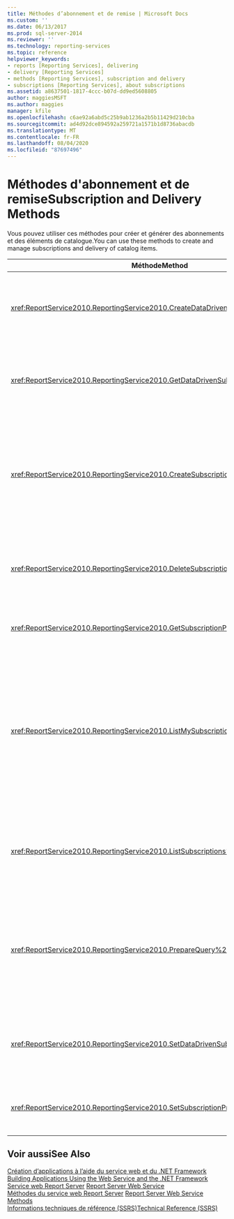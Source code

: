 ```yaml
---
title: Méthodes d’abonnement et de remise | Microsoft Docs
ms.custom: ''
ms.date: 06/13/2017
ms.prod: sql-server-2014
ms.reviewer: ''
ms.technology: reporting-services
ms.topic: reference
helpviewer_keywords:
- reports [Reporting Services], delivering
- delivery [Reporting Services]
- methods [Reporting Services], subscription and delivery
- subscriptions [Reporting Services], about subscriptions
ms.assetid: a8637501-1817-4ccc-b07d-dd9ed5608805
author: maggiesMSFT
ms.author: maggies
manager: kfile
ms.openlocfilehash: c6ae92a6abd5c25b9ab1236a2b5b11429d210cba
ms.sourcegitcommit: ad4d92dce894592a259721a1571b1d8736abacdb
ms.translationtype: MT
ms.contentlocale: fr-FR
ms.lasthandoff: 08/04/2020
ms.locfileid: "87697496"
---
```

# <a name="subscription-and-delivery-methods"></a><span data-ttu-id="bdc0b-102">Méthodes d'abonnement et de remise</span><span class="sxs-lookup"><span data-stu-id="bdc0b-102">Subscription and Delivery Methods</span></span>
  <span data-ttu-id="bdc0b-103">Vous pouvez utiliser ces méthodes pour créer et générer des abonnements et des éléments de catalogue.</span><span class="sxs-lookup"><span data-stu-id="bdc0b-103">You can use these methods to create and manage subscriptions and delivery of catalog items.</span></span>  
  
|<span data-ttu-id="bdc0b-104">Méthode</span><span class="sxs-lookup"><span data-stu-id="bdc0b-104">Method</span></span>|<span data-ttu-id="bdc0b-105">Action</span><span class="sxs-lookup"><span data-stu-id="bdc0b-105">Action</span></span>|  
|------------|------------|  
|<xref:ReportService2010.ReportingService2010.CreateDataDrivenSubscription%2A>|<span data-ttu-id="bdc0b-106">Crée un abonnement piloté par les données pour un élément spécifié.</span><span class="sxs-lookup"><span data-stu-id="bdc0b-106">Creates a data-driven subscription for a specified item.</span></span>|  
|<xref:ReportService2010.ReportingService2010.GetDataDrivenSubscriptionProperties%2A>|<span data-ttu-id="bdc0b-107">Retourne les propriétés pour un abonnement piloté par les données.</span><span class="sxs-lookup"><span data-stu-id="bdc0b-107">Returns the properties for a data-driven subscription.</span></span>|  
|<xref:ReportService2010.ReportingService2010.CreateSubscription%2A>|<span data-ttu-id="bdc0b-108">Crée un abonnement pour l'élément spécifié dans la base de données du serveur de rapports ou la bibliothèque SharePoint.</span><span class="sxs-lookup"><span data-stu-id="bdc0b-108">Creates a subscription for the specified item in the report server database or SharePoint library.</span></span>|  
|<xref:ReportService2010.ReportingService2010.DeleteSubscription%2A>|<span data-ttu-id="bdc0b-109">Supprime un abonnement dans la base de données du serveur de rapports.</span><span class="sxs-lookup"><span data-stu-id="bdc0b-109">Deletes a subscription from the report server database.</span></span>|  
|<xref:ReportService2010.ReportingService2010.GetSubscriptionProperties%2A>|<span data-ttu-id="bdc0b-110">Retourne les propriétés d'un abonnement.</span><span class="sxs-lookup"><span data-stu-id="bdc0b-110">Returns the properties of a subscription.</span></span>|  
|<xref:ReportService2010.ReportingService2010.ListMySubscriptions%2A>|<span data-ttu-id="bdc0b-111">Récupère une liste d'abonnements créés par l'utilisateur actuel du serveur de rapports ou du site SharePoint pour l'élément de catalogue donné.</span><span class="sxs-lookup"><span data-stu-id="bdc0b-111">Retrieves a list of subscriptions that have been created by the current user of the report server or SharePoint site for the given catalog item.</span></span>|  
|<xref:ReportService2010.ReportingService2010.ListSubscriptions%2A>|<span data-ttu-id="bdc0b-112">Récupère une liste des abonnements créés pour un élément donné.</span><span class="sxs-lookup"><span data-stu-id="bdc0b-112">Retrieves a list of subscriptions that have been created for a given item.</span></span>|  
|<xref:ReportService2010.ReportingService2010.PrepareQuery%2A>|<span data-ttu-id="bdc0b-113">Retourne un jeu de données qui contient les champs extraits par la requête de remise pour un abonnement piloté par les données.</span><span class="sxs-lookup"><span data-stu-id="bdc0b-113">Returns a data set containing the fields retrieved by the delivery query for a data-driven subscription.</span></span>|  
|<xref:ReportService2010.ReportingService2010.SetDataDrivenSubscriptionProperties%2A>|<span data-ttu-id="bdc0b-114">Définit les valeurs de propriétés d'un abonnement piloté par les données.</span><span class="sxs-lookup"><span data-stu-id="bdc0b-114">Sets the values of properties of a data-driven subscription.</span></span>|  
|<xref:ReportService2010.ReportingService2010.SetSubscriptionProperties%2A>|<span data-ttu-id="bdc0b-115">Définit les valeurs de propriétés d'un abonnement.</span><span class="sxs-lookup"><span data-stu-id="bdc0b-115">Sets the values of properties of a subscription.</span></span>|  
  
## <a name="see-also"></a><span data-ttu-id="bdc0b-116">Voir aussi</span><span class="sxs-lookup"><span data-stu-id="bdc0b-116">See Also</span></span>  
 <span data-ttu-id="bdc0b-117">[Création d’applications à l’aide du service web et du .NET Framework](../net-framework/building-applications-using-the-web-service-and-the-net-framework.md) </span><span class="sxs-lookup"><span data-stu-id="bdc0b-117">[Building Applications Using the Web Service and the .NET Framework](../net-framework/building-applications-using-the-web-service-and-the-net-framework.md) </span></span>  
 <span data-ttu-id="bdc0b-118">[Service web Report Server](../report-server-web-service.md) </span><span class="sxs-lookup"><span data-stu-id="bdc0b-118">[Report Server Web Service](../report-server-web-service.md) </span></span>  
 <span data-ttu-id="bdc0b-119">[Méthodes du service web Report Server](report-server-web-service-methods.md) </span><span class="sxs-lookup"><span data-stu-id="bdc0b-119">[Report Server Web Service Methods](report-server-web-service-methods.md) </span></span>  
 [<span data-ttu-id="bdc0b-120">Informations techniques de référence &#40;SSRS&#41;</span><span class="sxs-lookup"><span data-stu-id="bdc0b-120">Technical Reference &#40;SSRS&#41;</span></span>](../../technical-reference-ssrs.md)  
  
  
